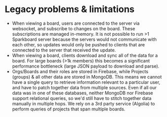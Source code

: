 # Legacy problems & limitations

- When viewing a board, users are connected to the server via websocket, and subscribe to changes on the board. These subscriptions are managed in-memory. It is not possible to run >1 Sparkboard server because the servers would not communicate with each other, so updates would only be pushed to clients that are connected to the server that received the update.
- When viewing a board, clients download and sync all of the data for a board. For large boards (>1k members) this becomes a significant performance bottleneck (large JSON payload to download and parse).
- Orgs/Boards and their roles are stored in Firebase, while Projects (groups) & all other data are stored in MongoDB. This means we cannot have a single query to retrieve information relevant to a particular user, and have to patch together data from multiple sources. Even if all our data was in one of these databases, neither MongoDB nor Firebase support relational queries, so we'd still have to stitch together data manually in multiple hops. We rely on a 3rd party service (Algolia) to perform queries of projects that span multiple boards.